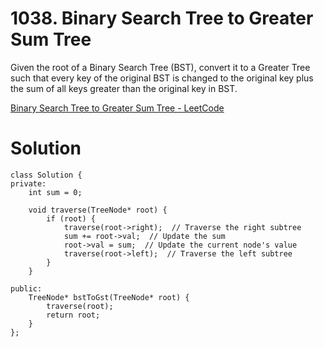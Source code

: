# 1038. Binary Search Tree to Greater Sum Tree

Given the root of a Binary Search Tree (BST), convert it to a Greater Tree such that every key of the original BST is changed to the original key plus the sum of all keys greater than the original key in BST.

[Binary Search Tree to Greater Sum Tree - LeetCode](https://leetcode.com/problems/binary-search-tree-to-greater-sum-tree/)

# Solution
```
class Solution {
private:
    int sum = 0;

    void traverse(TreeNode* root) {
        if (root) {
            traverse(root->right);  // Traverse the right subtree
            sum += root->val;  // Update the sum
            root->val = sum;  // Update the current node's value
            traverse(root->left);  // Traverse the left subtree
        }
    }

public:
    TreeNode* bstToGst(TreeNode* root) {
        traverse(root);
        return root;
    }
};
```